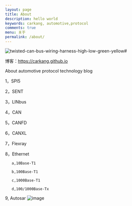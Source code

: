 ```yaml
---
layout: page
title: About
description: hello world
keywords: carkang, automotive,protocol
comments: true
menu: 关于
permalink: /about/
---
```

![twisted-can-bus-wiring-harness-high-low-green-yellow](https://github.com/user-attachments/assets/6fba3b45-7c46-43c6-84fa-1df9fafdd3d2)# 

博客：<https://carkang.github.io>

About automotive protocol technology blog

1，SPI5

2，SENT

3，LINbus

4，CAN

5，CANFD

6，CANXL

7，Flexray

8，Ethernet

       a,10Base-T1
   
       b,100Base-T1
   
       c,1000Base-T1
   
       d,100/1000Base-Tx
	
9, Autosar
![image](https://github.com/user-attachments/assets/8382e479-b288-46e2-a67d-971a40de97cb)
